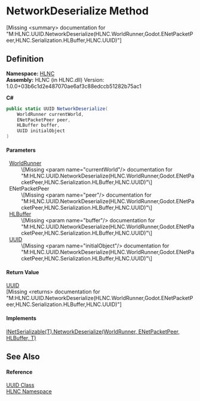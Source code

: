 # NetworkDeserialize Method


\[Missing &lt;summary&gt; documentation for "M:HLNC.UUID.NetworkDeserialize(HLNC.WorldRunner,Godot.ENetPacketPeer,HLNC.Serialization.HLBuffer,HLNC.UUID)"\]



## Definition
**Namespace:** <a href="N_HLNC">HLNC</a>  
**Assembly:** HLNC (in HLNC.dll) Version: 1.0.0+03b6c1d2e487070ae6af3c88edccb51282b75ac1

**C#**
``` C#
public static UUID NetworkDeserialize(
	WorldRunner currentWorld,
	ENetPacketPeer peer,
	HLBuffer buffer,
	UUID initialObject
)
```



#### Parameters
<dl><dt>  <a href="T_HLNC_WorldRunner">WorldRunner</a></dt><dd>\[Missing &lt;param name="currentWorld"/&gt; documentation for "M:HLNC.UUID.NetworkDeserialize(HLNC.WorldRunner,Godot.ENetPacketPeer,HLNC.Serialization.HLBuffer,HLNC.UUID)"\]</dd><dt>  ENetPacketPeer</dt><dd>\[Missing &lt;param name="peer"/&gt; documentation for "M:HLNC.UUID.NetworkDeserialize(HLNC.WorldRunner,Godot.ENetPacketPeer,HLNC.Serialization.HLBuffer,HLNC.UUID)"\]</dd><dt>  <a href="T_HLNC_Serialization_HLBuffer">HLBuffer</a></dt><dd>\[Missing &lt;param name="buffer"/&gt; documentation for "M:HLNC.UUID.NetworkDeserialize(HLNC.WorldRunner,Godot.ENetPacketPeer,HLNC.Serialization.HLBuffer,HLNC.UUID)"\]</dd><dt>  <a href="T_HLNC_UUID">UUID</a></dt><dd>\[Missing &lt;param name="initialObject"/&gt; documentation for "M:HLNC.UUID.NetworkDeserialize(HLNC.WorldRunner,Godot.ENetPacketPeer,HLNC.Serialization.HLBuffer,HLNC.UUID)"\]</dd></dl>

#### Return Value
<a href="T_HLNC_UUID">UUID</a>  
\[Missing &lt;returns&gt; documentation for "M:HLNC.UUID.NetworkDeserialize(HLNC.WorldRunner,Godot.ENetPacketPeer,HLNC.Serialization.HLBuffer,HLNC.UUID)"\]

#### Implements
<a href="M_HLNC_INetSerializable_1_NetworkDeserialize">INetSerializable(T).NetworkDeserialize(WorldRunner, ENetPacketPeer, HLBuffer, T)</a>  


## See Also


#### Reference
<a href="T_HLNC_UUID">UUID Class</a>  
<a href="N_HLNC">HLNC Namespace</a>  
